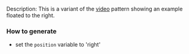 Description: This is a variant of the [video](./?p=atoms-video) pattern showing an example floated to the right.

### How to generate
* set the `position` variable to 'right'

